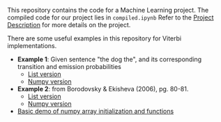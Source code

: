 This repository contains the code for a Machine Learning project. 
The compiled code for our project lies in `compiled.ipynb`
Refer to the [Project Description](Project.pdf) for more details on the project.

There are some useful examples in this repository for Viterbi implementations.
- **Example 1**: Given sentence "the dog the", and its corresponding transition and emission probabilities
  - [List version](vb_example1_list.py)
  - [Numpy version](vb_example1_np.py)
- **Example 2**: from Borodovsky & Ekisheva (2006), pg. 80-81.
  - [List version](vb_example2_list.py)
  - [Numpy version](vb_example2_np.py)
- [Basic demo of numpy array initialization and functions](numpy_demo.py)
